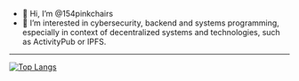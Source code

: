- 👋 Hi, I’m @154pinkchairs
- 👀 I’m interested in cybersecurity, backend and systems programming, especially in context of decentralized systems and technologies, such as ActivityPub or IPFS.

---

[![Top Langs](https://github-readme-stats.vercel.app/api/top-langs/?username=154pinkchairs&count_private=true&exclude_repo=Sage-Green-GTK---XFCE&langs_count=8?exclude_langs=c)](https://github.com/anuraghazra/github-readme-stats)
